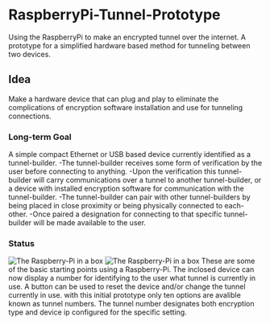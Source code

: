 RaspberryPi-Tunnel-Prototype
============================

Using the RaspberryPi to make an encrypted tunnel over the internet. A prototype for a simplified hardware based method for tunneling between two devices.


## Idea

Make a hardware device that can plug and play to eliminate the complications of encryption software installation and use for tunneling connections.


### Long-term Goal

A simple compact Ethernet or USB based device currently identified as a tunnel-builder. 
-The tunnel-builder receives some form of verification by the user before connecting to anything. 
-Upon the verification this tunnel-builder will carry communications over a tunnel to another tunnel-builder, or a device with installed encryption software for communication with the tunnel-builder. 
-The  tunnel-builder can pair with other tunnel-builders by being placed in close proximity or being physically connected to each-other. 
-Once paired a designation for connecting to that specific tunnel-builder will be made available to the user. 


### Status


![The Raspberry-Pi in a box](https://docs.google.com/document/d/1h6B3QS0SpNk-JlXwRDtjbckVfRs-8pUEhh8zWFxnbOA/edit?usp=sharing)
![The Raspberry-Pi in a box](https://drive.google.com/file/d/0B0sERjQC1Ot7c1J3MnFZbTk2cG8/edit?usp=sharing)
These are some of the basic starting points using a Raspberry-Pi.
The inclosed device can now display a number for identifying to the user what tunnel is currently in use.
A button can be used to reset the device and/or change the tunnel currently in use. 
with this initial prototype only ten options are avalible known as tunnel numbers.
The tunnel number designates both encryption type and device ip configured for the specific setting.



